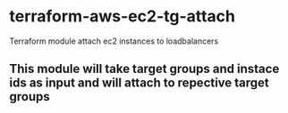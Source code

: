 # terraform-aws-ec2-tg-attach
Terraform module attach ec2 instances to loadbalancers

## This module will take target groups and instace ids as input and will attach to repective target groups
